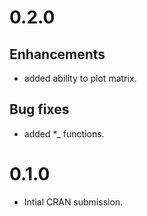 # 0.2.0

## Enhancements

  * added ability to plot matrix.
  
## Bug fixes

  * added *_ functions.

# 0.1.0

  * Intial CRAN submission.
